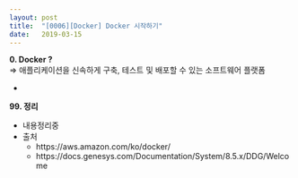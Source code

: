 ```yaml
---
layout: post
title:  "[0006][Docker] Docker 시작하기"
date:   2019-03-15
---
```


**0. Docker ?**
<br>
=> 애플리케이션을 신속하게 구축, 테스트 및 배포할 수 있는 소프트웨어 플랫폼

<ul class="circle lm20">
  <li>
    <pre class="prettyprint"></pre>
  </li>
</ul>

**99. 정리**
<ul class="circle lm20">
  <li>내용정리중</li>
  <li>출처
    <ul class="disc lm30">
      <li>https://aws.amazon.com/ko/docker/</li>
      <li>https://docs.genesys.com/Documentation/System/8.5.x/DDG/Welcome</li>
    </ul>
  </li>
</ul>

